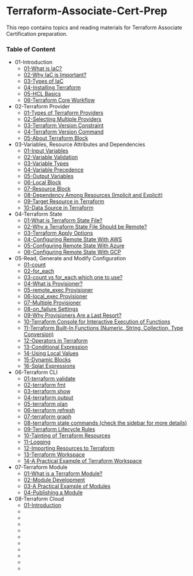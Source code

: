 # Terraform-Associate-Cert-Prep
This repo contains topics and reading materials for Terraform Associate Certification preparation.

### Table of Content
* 01-Introduction
    * [01-What is IaC?](https://www.redhat.com/en/topics/automation/what-is-infrastructure-as-code-iac)
    * [02-Why IaC is Important?](https://www.stackpath.com/edge-academy/what-is-infrastructure-as-code/)
    * [03-Types of IaC](https://codefresh.io/learn/infrastructure-as-code/4-types-of-iac-tools-and-10-tools-you-should-know/)
    * [04-Installing Terraform](https://developer.hashicorp.com/terraform/tutorials/aws-get-started/install-cli)
    * [05-HCL Basics](https://developer.hashicorp.com/terraform/language/syntax/configuration)
    * [06-Terraform Core Workflow](https://www.geeksforgeeks.org/terraform-work-flow/)
* 02-Terraform Provider
    * [01-Types of Terraform Providers](https://www.educative.io/answers/types-of-terraform-providers)
    * [02-Selecting Multiple Providers](https://developer.hashicorp.com/terraform/language/providers/configuration#alias-multiple-provider-configurations)
    * [03-Terraform Version Constraint](https://developer.hashicorp.com/terraform/language/expressions/version-constraints)
    * [04-Terraform Version Command](https://developer.hashicorp.com/terraform/cli/commands/version)
    * [05-About Terraform Block](https://developer.hashicorp.com/terraform/language/settings)
* 03-Variables, Resource Attributes and Dependencies
    * [01-Input Variables](https://developer.hashicorp.com/terraform/language/values/variables)
    * [02-Variable Validation](https://developer.hashicorp.com/terraform/language/values/variables#custom-validation-rules)
    * [03-Variable Types](https://developer.hashicorp.com/terraform/language/values/variables#type-constraints)
    * [04-Variable Precedence](https://developer.hashicorp.com/terraform/language/values/variables#variable-definition-precedence)
    * [05-Output Variables](https://developer.hashicorp.com/terraform/language/values/outputs)
    * [06-Local Block](https://developer.hashicorp.com/terraform/language/values/locals)
    * [07-Resource Block](https://developer.hashicorp.com/terraform/language/resources/syntax)
    * [08-Dependency Among Resources (Implicit and Explicit)](https://developer.hashicorp.com/terraform/tutorials/configuration-language/dependencies)
    * [09-Target Resource in Terraform](https://developer.hashicorp.com/terraform/tutorials/state/resource-targeting)
    * [10-Data Source in Terraform](https://developer.hashicorp.com/terraform/language/data-sources)
* 04-Terraform State
    * [01-What is Terraform State File?](https://developer.hashicorp.com/terraform/language/state)
    * [02-Why a Terraform State File Should be Remote?](https://developer.hashicorp.com/terraform/language/state/remote)
    * [03-Terraform Apply Options](https://developer.hashicorp.com/terraform/cli/commands/apply)
    * [04-Configuring Remote State With AWS](https://registry.terraform.io/providers/sbercloud-terraform/sbercloud/latest/docs/guides/remote-state-backend)
    * [05-Configuring Remote State With Azure](https://learn.microsoft.com/en-us/azure/developer/terraform/store-state-in-azure-storage?tabs=azure-cli)
    * [06-Configuring Remote State With GCP](https://cloud.google.com/docs/terraform/resource-management/store-state)
* 05-Read, Generate and Modify Configuration
    * [01-count](https://developer.hashicorp.com/terraform/language/meta-arguments/count)
    * [02-for_each](https://developer.hashicorp.com/terraform/language/meta-arguments/for_each)
    * [03-count vs for_each which one to use?](https://developer.hashicorp.com/terraform/language/meta-arguments/count#when-to-use-for_each-instead-of-count)
    * [04-What is Provisioner?](https://developer.hashicorp.com/terraform/language/resources/provisioners/syntax)
    * [05-remote_exec Provisioner](https://developer.hashicorp.com/terraform/language/resources/provisioners/remote-exec)
    * [06-local_exec Provisioner](https://developer.hashicorp.com/terraform/language/resources/provisioners/local-exec)
    * [07-Multiple Provisioner](https://developer.hashicorp.com/terraform/language/resources/provisioners/syntax#multiple-provisioners)
    * [08-on_failure Settings](https://developer.hashicorp.com/terraform/language/resources/provisioners/syntax#failure-behavior)
    * [09-Why Provisioners Are a Last Resort?](https://developer.hashicorp.com/terraform/language/resources/provisioners/syntax#provisioners-are-a-last-resort)
    * [10-Terraform Console for Interactive Execution of Functions](https://developer.hashicorp.com/terraform/cli/commands/console)
    * [11-Terraform Built-In Functions (Numeric, String, Collection, Type Conversion)](https://developer.hashicorp.com/terraform/language/functions)
    * [12-Operators in Terraform](https://developer.hashicorp.com/terraform/language/expressions/operators)
    * [13-Conditional Expression](https://developer.hashicorp.com/terraform/language/expressions/conditionals)
    * [14-Using Local Values](https://developer.hashicorp.com/terraform/language/values/locals)
    * [15-Dynamic Blocks](https://developer.hashicorp.com/terraform/language/expressions/dynamic-blocks)
    * [16-Splat Expressions](https://developer.hashicorp.com/terraform/language/expressions/splat)
* 06-Terraform CLI
    * [01-terraform validate](https://developer.hashicorp.com/terraform/cli/commands/validate)
    * [02-terraform fmt](https://developer.hashicorp.com/terraform/cli/commands/fmt)
    * [03-terraform show](https://developer.hashicorp.com/terraform/cli/commands/show)
    * [04-terraform output](https://developer.hashicorp.com/terraform/cli/commands/output)
    * [05-terraform plan](https://developer.hashicorp.com/terraform/cli/commands/plan)
    * [06-terraform refresh](https://developer.hashicorp.com/terraform/cli/commands/refresh)
    * [07-terraform graph](https://developer.hashicorp.com/terraform/cli/commands/graph)
    * [08-terraform state commands (check the sidebar for more details)](https://developer.hashicorp.com/terraform/cli/commands/state)
    * [09-Terraform Lifecycle Rules](https://developer.hashicorp.com/terraform/language/meta-arguments/lifecycle)
    * [10-Tainting of Terraform Resources](https://developer.hashicorp.com/terraform/cli/state/taint)
    * [11-Logging](https://developer.hashicorp.com/terraform/internals/debugging)
    * [12-Importing Resources to Terraform](https://developer.hashicorp.com/terraform/cli/import)
    * [13-Terraform Workspace](https://developer.hashicorp.com/terraform/cli/workspaces)
    * [14-A Practical Example of Terraform Workspace](https://blog.gruntwork.io/how-to-manage-multiple-environments-with-terraform-using-workspaces-98680d89a03e)
* 07-Terraform Module
    * [01-What is a Terraform Module?](https://developer.hashicorp.com/terraform/language/modules)
    * [02-Module Development](https://developer.hashicorp.com/terraform/language/modules/develop)
    * [03-A Practical Example of Modules](https://blog.gruntwork.io/how-to-create-reusable-infrastructure-with-terraform-modules-25526d65f73d)
    * [04-Publishing a Module](https://developer.hashicorp.com/terraform/language/modules/develop/publish)
* 08-Terraform Cloud
    * [01-Introduction]()
    * []()
    * []()
    * []()
    * []()
    * []()
    * []()
    * []()
    * []()
    * []()
    * []()


